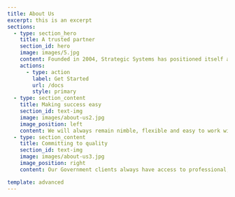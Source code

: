 ```yaml
---
title: About Us
excerpt: this is an excerpt
sections:
  - type: section_hero
    title: A trusted partner
    section_id: hero
    image: images/5.jpg
    content: Founded in 2004, Strategic Systems has positioned itself as one of the leading Information Technology (IT) services firms in Ohio and nationally. Strategic Systems has a tradition of delivering on its commitments and is proud of our 16-year collaborative partnership on multiple, successful, mission-critical projects.
    actions:
      - type: action
        label: Get Started
        url: /docs
        style: primary
  - type: section_content
    title: Making success easy
    section_id: text-img
    image: images/about-us2.jpg
    image_position: left
    content: We will always remain nimble, flexible and easy to work with, while meeting our clients’ needs with professionalism, honesty, and integrity. We pride ourselves on offering our customers responsive, competent and excellent service. Our customers are the most important part of our business and we work tirelessly to ensure your complete satisfaction – now and for as long as you’re with us. At Strategic, you’ll have access to consultants that are vested in your success, and will give you our best, always. As a firm we don’t want to be all things to all people. Instead we focus on understanding your industry, identifying growth and differentiation opportunities, and creating sustainable value.
  - type: section_content
    title: Committing to quality
    section_id: text-img
    image: images/about-us3.jpg
    image_position: right
    content: Our Government clients always have access to professional, experienced, and passionate consultants who are willing and able to bring their best to the job, every day. Our people are our strength. Each of our consultants share a passion for the work they do and take pride in the quality of services they provide. A characteristic of our consultants is that they aren’t satisfied with “good enough” and refuse to settle for mediocrity. In fact, each of our 300+ consultants are fiercely competitive, naturally inquisitive, and value our client’s loyalty.

template: advanced
---
```

